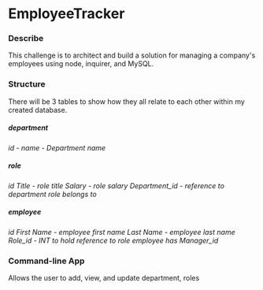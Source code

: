 # EmployeeTracker

### Describe

This challenge is to architect and build a solution for managing a company's employees using node, inquirer, and MySQL.

### Structure

There will be 3 tables to show how they all relate to each other within my created database.

##### department

_id -_
_name - Department name_

##### role

_id_
_Title - role title_
_Salary - role salary_
_Department_id - reference to department role belongs to_

##### employee

_id_
_First Name - employee first name_
_Last Name - employee last name_
_Role_id - INT to hold reference to role employee has_
_Manager_id_

### Command-line App

Allows the user to add, view, and update department, roles
